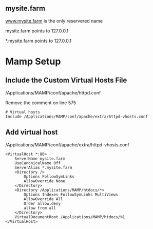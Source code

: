 ## mysite.farm

www.mysite.farm is the only reservered name

mysite.farm points to 127.0.0.1

*.mysite.farm points to 127.0.0.1

# Mamp Setup

## Include the Custom Virtual Hosts File

/Applications/MAMP/conf/apache/httpd.conf

Remove the comment on line 575

```
# Virtual hosts
Include /Applications/MAMP/conf/apache/extra/httpd-vhosts.conf
```

## Add virtual host

/Applications/MAMP/conf/apache/extra/httpd-vhosts.conf

```
<VirtualHost *:80>
    ServerName mysite.farm
    UseCanonicalName Off
    ServerAlias *.mysite.farm
    <Directory />
        Options FollowSymLinks
        AllowOverride None
    </Directory>
    <Directory /Applications/MAMP/htdocs/*>
        Options Indexes FollowSymLinks MultiViews
        AllowOverride All
        Order allow,deny
        allow from all
    </Directory>
    VirtualDocumentRoot /Applications/MAMP/htdocs/%1
</VirtualHost>
```
